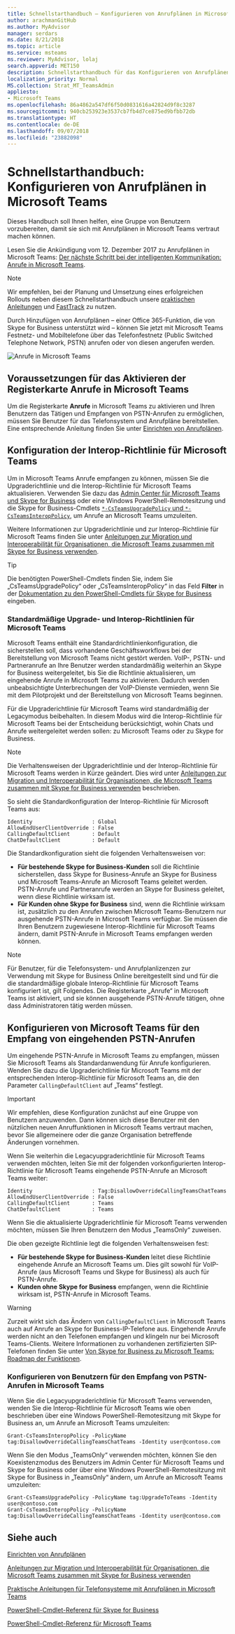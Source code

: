 ```yaml
---
title: Schnellstarthandbuch – Konfigurieren von Anrufplänen in Microsoft Teams
author: arachmanGitHub
ms.author: MyAdvisor
manager: serdars
ms.date: 8/21/2018
ms.topic: article
ms.service: msteams
ms.reviewer: MyAdvisor, lolaj
search.appverid: MET150
description: Schnellstarthandbuch für das Konfigurieren von Anrufplänen in Microsoft Teams
localization_priority: Normal
MS.collection: Strat_MT_TeamsAdmin
appliesto:
- Microsoft Teams
ms.openlocfilehash: 86a4862a547df6f50d0831616a42824d9f8c3287
ms.sourcegitcommit: 940cb253923e3537cb7fb4d7ce875ed9bfbb72db
ms.translationtype: HT
ms.contentlocale: de-DE
ms.lasthandoff: 09/07/2018
ms.locfileid: "23882098"
---
```

<a name="quick-start-guide-configuring-calling-plans-in-microsoft-teams"></a>Schnellstarthandbuch: Konfigurieren von Anrufplänen in Microsoft Teams
==============================================================

Dieses Handbuch soll Ihnen helfen, eine Gruppe von Benutzern vorzubereiten, damit sie sich mit Anrufplänen in Microsoft Teams vertraut machen können.

Lesen Sie die Ankündigung vom 12. Dezember 2017 zu Anrufplänen in Microsoft Teams: [Der nächste Schritt bei der intelligenten Kommunikation: Anrufe in Microsoft Teams](https://aka.ms/ipyqus).

> [!NOTE]
> Wir empfehlen, bei der Planung und Umsetzung eines erfolgreichen Rollouts neben diesem Schnellstarthandbuch unsere [praktischen Anleitungen](https://docs.microsoft.com/MicrosoftTeams/phone-system-with-calling-plans) und [FastTrack](https://aka.ms/cloudvoice) zu nutzen.

Durch Hinzufügen von Anrufplänen – einer Office 365-Funktion, die von Skype for Business unterstützt wird – können Sie jetzt mit Microsoft Teams Festnetz- und Mobiltelefone über das Telefonfestnetz (Public Switched Telephone Network, PSTN) anrufen oder von diesen angerufen werden.

![Anrufe in Microsoft Teams](media/Calling_in_Teams.png)

## <a name="prerequisites-for-enabling-the-calls-tab-in-teams"></a>Voraussetzungen für das Aktivieren der Registerkarte **Anrufe** in Microsoft Teams
Um die Registerkarte **Anrufe** in Microsoft Teams zu aktivieren und Ihren Benutzern das Tätigen und Empfangen von PSTN-Anrufen zu ermöglichen, müssen Sie Benutzer für das Telefonsystem und Anrufpläne bereitstellen. Eine entsprechende Anleitung finden Sie unter [Einrichten von Anrufplänen](https://docs.microsoft.com/SkypeForBusiness/what-are-calling-plans-in-office-365/set-up-calling-plans).

## <a name="teams-interop-policy-configuration"></a>Konfiguration der Interop-Richtlinie für Microsoft Teams
Um in Microsoft Teams Anrufe empfangen zu können, müssen Sie die Upgraderichtlinie und die Interop-Richtlinie für Microsoft Teams aktualisieren. Verwenden Sie dazu das [Admin Center für Microsoft Teams und Skype for Business](https://aka.ms/teamsadmincenter) oder eine Windows PowerShell-Remotesitzung und die Skype for Business-Cmdlets [`*-CsTeamsUpgradePolicy` und `*-CsTeamsInteropPolicy`](https://docs.microsoft.com/powershell/module/skype), um Anrufe an Microsoft Teams umzuleiten.

Weitere Informationen zur Upgraderichtlinie und zur Interop-Richtlinie für Microsoft Teams finden Sie unter [Anleitungen zur Migration und Interoperabilität für Organisationen, die Microsoft Teams zusammen mit Skype for Business verwenden](https://docs.microsoft.com/MicrosoftTeams/migration-interop-guidance-for-teams-with-skype).

> [!TIP]
> Die benötigten PowerShell-Cmdlets finden Sie, indem Sie „CsTeamsUpgradePolicy“ oder „CsTeamsInteropPolicy“ in das Feld **Filter** in der [Dokumentation zu den PowerShell-Cmdlets für Skype for Business](https://docs.microsoft.com/powershell/module/skype) eingeben.

### <a name="default-teams-upgrade-and-interop-policies"></a>Standardmäßige Upgrade- und Interop-Richtlinien für Microsoft Teams
Microsoft Teams enthält eine Standardrichtlinienkonfiguration, die sicherstellen soll, dass vorhandene Geschäftsworkflows bei der Bereitstellung von Microsoft Teams nicht gestört werden. VoIP-, PSTN- und Partneranrufe an Ihre Benutzer werden standardmäßig weiterhin an Skype for Business weitergeleitet, bis Sie die Richtlinie aktualisieren, um eingehende Anrufe in Microsoft Teams zu aktivieren. Dadurch werden unbeabsichtigte Unterbrechungen der VoIP-Dienste vermieden, wenn Sie mit dem Pilotprojekt und der Bereitstellung von Microsoft Teams beginnen.

Für die Upgraderichtlinie für Microsoft Teams wird standardmäßig der Legacymodus beibehalten. In diesem Modus wird die Interop-Richtlinie für Microsoft Teams bei der Entscheidung berücksichtigt, wohin Chats und Anrufe weitergeleitet werden sollen: zu Microsoft Teams oder zu Skype for Business.

> [!NOTE]
> Die Verhaltensweisen der Upgraderichtlinie und der Interop-Richtlinie für Microsoft Teams werden in Kürze geändert. Dies wird unter [Anleitungen zur Migration und Interoperabilität für Organisationen, die Microsoft Teams zusammen mit Skype for Business verwenden](https://docs.microsoft.com/MicrosoftTeams/migration-interop-guidance-for-teams-with-skype) beschrieben.

So sieht die Standardkonfiguration der Interop-Richtlinie für Microsoft Teams aus:

    Identity                   : Global
    AllowEndUserClientOverride : False
    CallingDefaultClient       : Default
    ChatDefaultClient          : Default

Die Standardkonfiguration sieht die folgenden Verhaltensweisen vor:
* **Für bestehende Skype for Business-Kunden** soll die Richtlinie sicherstellen, dass Skype for Business-Anrufe an Skype for Business und Microsoft Teams-Anrufe an Microsoft Teams geleitet werden. PSTN-Anrufe und Partneranrufe werden an Skype for Business geleitet, wenn diese Richtlinie wirksam ist.
* **Für Kunden ohne Skype for Business** sind, wenn die Richtlinie wirksam ist, zusätzlich zu den Anrufen zwischen Microsoft Teams-Benutzern nur ausgehende PSTN-Anrufe in Microsoft Teams verfügbar. Sie müssen die Ihren Benutzern zugewiesene Interop-Richtlinie für Microsoft Teams ändern, damit PSTN-Anrufe in Microsoft Teams empfangen werden können.

> [!NOTE]
> Für Benutzer, für die Telefonsystem- und Anrufplanlizenzen zur Verwendung mit Skype for Business Online bereitgestellt sind und für die die standardmäßige globale Interop-Richtlinie für Microsoft Teams konfiguriert ist, gilt Folgendes. Die Registerkarte „Anrufe“ in Microsoft Teams ist aktiviert, und sie können ausgehende PSTN-Anrufe tätigen, ohne dass Administratoren tätig werden müssen.

## <a name="configuring-teams-to-receive-inbound-pstn-calls"></a>Konfigurieren von Microsoft Teams für den Empfang von eingehenden PSTN-Anrufen
Um eingehende PSTN-Anrufe in Microsoft Teams zu empfangen, müssen Sie Microsoft Teams als Standardanwendung für Anrufe konfigurieren. Wenden Sie dazu die Upgraderichtlinie für Microsoft Teams mit der entsprechenden Interop-Richtlinie für Microsoft Teams an, die den Parameter `CallingDefaultClient` auf „Teams“ festlegt.

> [!IMPORTANT]
> Wir empfehlen, diese Konfiguration zunächst auf eine Gruppe von Benutzern anzuwenden. Dann können sich diese Benutzer mit den nützlichen neuen Anruffunktionen in Microsoft Teams vertraut machen, bevor Sie allgemeinere oder die ganze Organisation betreffende Änderungen vornehmen.

Wenn Sie weiterhin die Legacyupgraderichtlinie für Microsoft Teams verwenden möchten, leiten Sie mit der folgenden vorkonfigurierten Interop-Richtlinie für Microsoft Teams eingehende PSTN-Anrufe an Microsoft Teams weiter:

    Identity                   : Tag:DisallowOverrideCallingTeamsChatTeams
    AllowEndUserClientOverride : False
    CallingDefaultClient       : Teams
    ChatDefaultClient          : Teams

Wenn Sie die aktualisierte Upgraderichtlinie für Microsoft Teams verwenden möchten, müssen Sie Ihren Benutzern den Modus „TeamsOnly“ zuweisen.

Die oben gezeigte Richtlinie legt die folgenden Verhaltensweisen fest:
* **Für bestehende Skype for Business-Kunden** leitet diese Richtlinie eingehende Anrufe an Microsoft Teams um. Dies gilt sowohl für VoIP-Anrufe (aus Microsoft Teams und Skype for Business) als auch für PSTN-Anrufe. 
* **Kunden ohne Skype for Business** empfangen, wenn die Richtlinie wirksam ist, PSTN-Anrufe in Microsoft Teams.

> [!WARNING]
> Zurzeit wirkt sich das Ändern von `CallingDefaultClient` in Microsoft Teams auch auf Anrufe an Skype for Business-IP-Telefone aus. Eingehende Anrufe werden nicht an den Telefonen empfangen und klingeln nur bei Microsoft Teams-Clients. Weitere Informationen zu vorhandenen zertifizierten SIP-Telefonen finden Sie unter [Von Skype for Business zu Microsoft Teams: Roadmap der Funktionen](https://aka.ms/skype2teamsroadmap).

### <a name="how-to-configure-users-to-receive-pstn-calls-in-teams"></a>Konfigurieren von Benutzern für den Empfang von PSTN-Anrufen in Microsoft Teams
Wenn Sie die Legacyupgraderichtlinie für Microsoft Teams verwenden, wenden Sie die Interop-Richtlinie für Microsoft Teams wie oben beschrieben über eine Windows PowerShell-Remotesitzung mit Skype for Business an, um Anrufe an Microsoft Teams umzuleiten:

    Grant-CsTeamsInteropPolicy -PolicyName tag:DisallowOverrideCallingTeamsChatTeams -Identity user@contoso.com

Wenn Sie den Modus „TeamsOnly“ verwenden möchten, können Sie den Koexistenzmodus des Benutzers im Admin Center für Microsoft Teams und Skype for Business oder über eine Windows PowerShell-Remotesitzung mit Skype for Business in „TeamsOnly“ ändern, um Anrufe an Microsoft Teams umzuleiten:

    Grant-CsTeamsUpgradePolicy -PolicyName tag:UpgradeToTeams -Identity user@contoso.com
    Grant-CsTeamsInteropPolicy -PolicyName tag:DisallowOverrideCallingTeamsChatTeams -Identity user@contoso.com

## <a name="see-also"></a>Siehe auch
[Einrichten von Anrufplänen](https://docs.microsoft.com/SkypeForBusiness/what-are-calling-plans-in-office-365/set-up-calling-plans)

[Anleitungen zur Migration und Interoperabilität für Organisationen, die Microsoft Teams zusammen mit Skype for Business verwenden](https://docs.microsoft.com/MicrosoftTeams/migration-interop-guidance-for-teams-with-skype)

[Praktische Anleitungen für Telefonsysteme mit Anrufplänen in Microsoft Teams](https://docs.microsoft.com/MicrosoftTeams/phone-system-with-calling-plans)

[PowerShell-Cmdlet-Referenz für Skype for Business](https://docs.microsoft.com/powershell/module/skype)

[PowerShell-Cmdlet-Referenz für Microsoft Teams](https://docs.microsoft.com/powershell/module/teams)
